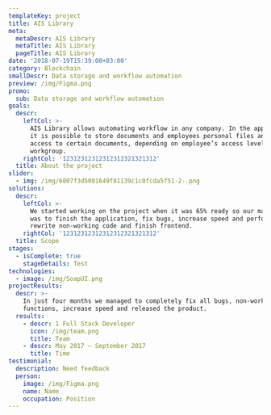 ```yaml
---
templateKey: project
title: AIS Library
meta:
  metaDescr: AIS Library
  metaTitle: AIS Library
  pageTitle: AIS Library
date: '2018-07-19T15:39:00+03:00'
category: Blockchain
smallDescr: Data storage and workflow automation
preview: /img/Figma.png
promo:
  sub: Data storage and workflow automation
goals:
  descr:
    leftCol: >-
      AIS Library allows automating workflow in any company. In the application,
      it is possible to store documents and employees personal files and set
      access to certain documents, depending on employee’s access level or
      workgroup.
    rightCol: '12312312312312312321321312'
  title: About the project
slider:
  - img: /img/6007f3d5001649f81139c1c0fcda5f51-2-.png
solutions:
  descr:
    leftCol: >-
      We started working on the project when it was 65% ready so our main task
      was to finish the application, fix bugs, increase speed and performance,
      rewrite non-working code and finish frontend.
    rightCol: '12312312312312312321321312'
  title: Scope
stages:
  - isComplete: true
    stageDetails: Test
technologies:
  - image: /img/SoapUI.png
projectResults:
  descr: >-
    In just four months we managed to completely fix all bugs, non-working
    functions, increase speed and released the product.
  results:
    - descr: 1 Full Stack Developer
      icon: /img/team.png
      title: Team
    - descr: May 2017 — September 2017
      title: Time
testimonial:
  description: Need feedback
  person:
    image: /img/Figma.png
    name: Name
    occupation: Position
---
```



